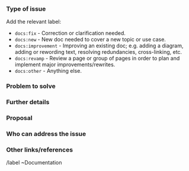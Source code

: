 <!--

* Use this issue template for suggesting new docs or updates to existing docs.
  Note: Doc work as part of feature development is covered in the Feature Request template.
  
* For issues related to features of the docs.gitlab.com site, see
     https://gitlab.com/gitlab-com/gitlab-docs/issues/       

* For information about documentation content and process, see
     https://docs.gitlab.com/ee/development/documentation/ -->

### Type of issue

Add the relevant label:

- `docs:fix` - Correction or clarification needed.
- `docs:new` - New doc needed to cover a new topic or use case.
- `docs:improvement` - Improving an existing doc; e.g. adding a diagram, adding or rewording text, resolving redundancies, cross-linking, etc.
- `docs:revamp` - Review a page or group of pages in order to plan and implement major improvements/rewrites.
- `docs:other` - Anything else.
   
### Problem to solve

<!-- Include the following detail as necessary:
* What product or feature(s) affected?
* What docs or doc section affected? Include links or paths.
* Is there a problem with a specific document, or a feature/process that's not addressed sufficiently in docs?
* Any other ideas or requests?
-->

### Further details

<!--
* Any concepts, procedures, reference info we could add to make it easier to successfully use GitLab?
* Include use cases, benefits, and/or goals for this work.
* If adding content: What audience is it intended for? (What roles and scenarios?)
  For ideas, see personas at https://design.gitlab.com/research/personas or the persona labels at
  https://gitlab.com/groups/gitlab-org/-/labels?utf8=%E2%9C%93&subscribed=&search=persona%3A
-->

### Proposal

<!-- Further specifics for how can we solve the problem. -->

### Who can address the issue

<!-- What if any special expertise is required to resolve this issue? -->

### Other links/references

<!-- E.g. related GitLab issues/MRs -->

/label ~Documentation
